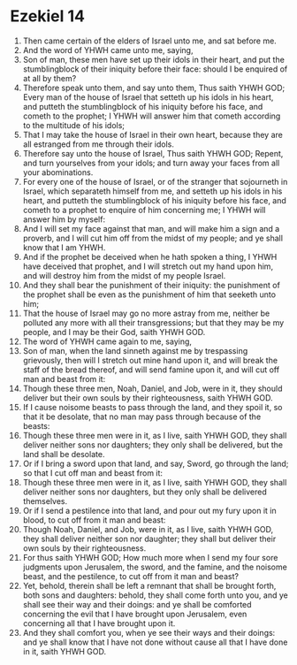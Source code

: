 ﻿# Ezekiel 14
1. Then came certain of the elders of Israel unto me, and sat before me. 
2. And the word of YHWH came unto me, saying, 
3. Son of man, these men have set up their idols in their heart, and put the stumblingblock of their iniquity before their face: should I be enquired of at all by them? 
4. Therefore speak unto them, and say unto them, Thus saith YHWH GOD; Every man of the house of Israel that setteth up his idols in his heart, and putteth the stumblingblock of his iniquity before his face, and cometh to the prophet; I YHWH will answer him that cometh according to the multitude of his idols; 
5. That I may take the house of Israel in their own heart, because they are all estranged from me through their idols. 
6.  Therefore say unto the house of Israel, Thus saith YHWH GOD; Repent, and turn yourselves from your idols; and turn away your faces from all your abominations. 
7. For every one of the house of Israel, or of the stranger that sojourneth in Israel, which separateth himself from me, and setteth up his idols in his heart, and putteth the stumblingblock of his iniquity before his face, and cometh to a prophet to enquire of him concerning me; I YHWH will answer him by myself: 
8. And I will set my face against that man, and will make him a sign and a proverb, and I will cut him off from the midst of my people; and ye shall know that I am YHWH. 
9. And if the prophet be deceived when he hath spoken a thing, I YHWH have deceived that prophet, and I will stretch out my hand upon him, and will destroy him from the midst of my people Israel. 
10. And they shall bear the punishment of their iniquity: the punishment of the prophet shall be even as the punishment of him that seeketh unto him; 
11. That the house of Israel may go no more astray from me, neither be polluted any more with all their transgressions; but that they may be my people, and I may be their God, saith YHWH GOD. 
12.  The word of YHWH came again to me, saying, 
13. Son of man, when the land sinneth against me by trespassing grievously, then will I stretch out mine hand upon it, and will break the staff of the bread thereof, and will send famine upon it, and will cut off man and beast from it: 
14. Though these three men, Noah, Daniel, and Job, were in it, they should deliver but their own souls by their righteousness, saith YHWH GOD. 
15.  If I cause noisome beasts to pass through the land, and they spoil it, so that it be desolate, that no man may pass through because of the beasts: 
16. Though these three men were in it, as I live, saith YHWH GOD, they shall deliver neither sons nor daughters; they only shall be delivered, but the land shall be desolate. 
17.  Or if I bring a sword upon that land, and say, Sword, go through the land; so that I cut off man and beast from it: 
18. Though these three men were in it, as I live, saith YHWH GOD, they shall deliver neither sons nor daughters, but they only shall be delivered themselves. 
19.  Or if I send a pestilence into that land, and pour out my fury upon it in blood, to cut off from it man and beast: 
20. Though Noah, Daniel, and Job, were in it, as I live, saith YHWH GOD, they shall deliver neither son nor daughter; they shall but deliver their own souls by their righteousness. 
21. For thus saith YHWH GOD; How much more when I send my four sore judgments upon Jerusalem, the sword, and the famine, and the noisome beast, and the pestilence, to cut off from it man and beast? 
22.  Yet, behold, therein shall be left a remnant that shall be brought forth, both sons and daughters: behold, they shall come forth unto you, and ye shall see their way and their doings: and ye shall be comforted concerning the evil that I have brought upon Jerusalem, even concerning all that I have brought upon it. 
23. And they shall comfort you, when ye see their ways and their doings: and ye shall know that I have not done without cause all that I have done in it, saith YHWH GOD. 
